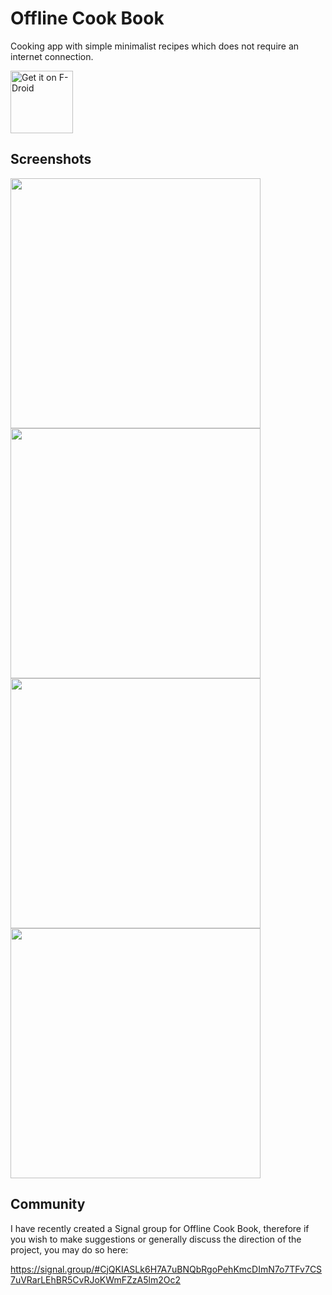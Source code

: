 # Offline Cook Book

Cooking app with simple minimalist recipes which does not require an internet connection.

[<img src="https://fdroid.gitlab.io/artwork/badge/get-it-on.png" alt="Get it on F-Droid" height="100">](https://benarmstead.github.io/fdroid/repo?fingerprint=9CCBC7C297F0B54520834681D1D29C2184B2CD262E80AA9E453215284ED3D684)

## Screenshots

<img src="https://user-images.githubusercontent.com/70973680/135154110-e8661e1c-fce9-410e-99d7-2060b9261d5d.jpg" width="400"/><a> </a><img src="https://user-images.githubusercontent.com/70973680/135154198-dd24f7ab-3fd0-4d2f-8ebd-66560e5f7854.jpg" width="400"/><a> </a><img src="https://user-images.githubusercontent.com/70973680/135154203-0222f000-2f08-415f-bbf8-798d65b3d06a.jpg" width="400"/><a> </a><img src="https://user-images.githubusercontent.com/70973680/135154210-08521907-a4e5-4f16-917e-1bf92bfba0b1.jpg" width="400"/>

## Community

I have recently created a Signal group for Offline Cook Book, therefore if you wish to make suggestions or generally discuss the direction of the project, you may do so here:

https://signal.group/#CjQKIASLk6H7A7uBNQbRgoPehKmcDImN7o7TFv7CS7uVRarLEhBR5CvRJoKWmFZzA5lm2Oc2
